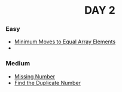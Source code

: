 <h1 align="center"> 
DAY 2
</h1>

### Easy

- [Minimum Moves to Equal Array Elements](https://github.com/asthakri50/100_DAYS_OF_CODE/blob/main/Day2/1.java)
-

### Medium

- [Missing Number](https://github.com/asthakri50/100_DAYS_OF_CODE/blob/main/Day2/2.java)
- [Find the Duplicate Number](https://github.com/asthakri50/100_DAYS_OF_CODE/blob/main/Day2/3.java)
